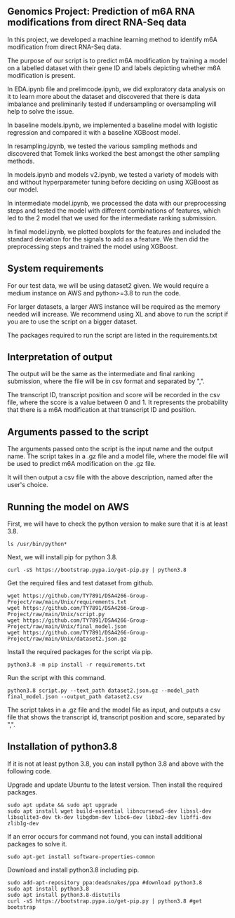 ## Genomics Project: Prediction of m6A RNA modifications from direct RNA-Seq data
In this project, we developed a machine learning method to identify m6A modification from direct RNA-Seq data.

The purpose of our script is to predict m6A modification by training a model on a labelled dataset with their gene ID and labels depicting whether m6A modification is present. 

In EDA.ipynb file and prelimcode.ipynb, we did exploratory data analysis on it to learn more about the dataset and discovered that there is data imbalance and preliminarily tested if undersampling or oversampling will help to solve the issue.

In baseline models.ipynb, we implemented a baseline model with logistic regression and compared it with a baseline XGBoost model.

In resampling.ipynb, we tested the various sampling methods and discovered that Tomek links worked the best amongst the other sampling methods.

In models.ipynb and models v2.ipynb, we tested a variety of models with and without hyperparameter tuning before deciding on using XGBoost as our model.

In intermediate model.ipynb, we processed the data with our preprocessing steps and tested the model with different combinations of features, which led to the 2 model that we used for the intermediate ranking submission.

In final model.ipynb, we plotted boxplots for the features and included the standard deviation for the signals to add as a feature. We then did the preprocessing steps and trained the model using XGBoost.  

## System requirements
For our test data, we will be using dataset2 given. We would require a medium instance on AWS and python>=3.8 to run the code.

For larger datasets, a larger AWS instance will be required as the memory needed will increase. We recommend using XL and above to run the script if you are to use the script on a bigger dataset.

The packages required to run the script are listed in the requirements.txt

## Interpretation of output
The output will be the same as the intermediate and final ranking submission, where the file will be in csv format and separated by ",". 

The transcript ID, transcript position and score will be recorded in the csv file, where the score is a value between 0 and 1. It represents the probability that there is a m6A modification at that transcript ID and position.

## Arguments passed to the script
The arguments passed onto the script is the input name and the output name. The script takes in a .gz file and a model file, where the model file will be used to predict m6A modification on the .gz file. 

It will then output a csv file with the above description, named after the user's choice.

## Running the model on AWS
First, we will have to check the python version to make sure that it is at least 3.8.
```
ls /usr/bin/python*
```
Next, we will install pip for python 3.8.
```
curl -sS https://bootstrap.pypa.io/get-pip.py | python3.8
```
Get the required files and test dataset from github.
```
wget https://github.com/TY7891/DSA4266-Group-Project/raw/main/Unix/requirements.txt
wget https://github.com/TY7891/DSA4266-Group-Project/raw/main/Unix/script.py
wget https://github.com/TY7891/DSA4266-Group-Project/raw/main/Unix/final_model.json
wget https://github.com/TY7891/DSA4266-Group-Project/raw/main/Unix/dataset2.json.gz
```
Install the required packages for the script via pip.
```
python3.8 -m pip install -r requirements.txt
```
Run the script with this command. 
```
python3.8 script.py --text_path dataset2.json.gz --model_path final_model.json --output_path dataset2.csv
```
The script takes in a .gz file and the model file as input, and outputs a csv file that shows the transcript id, transcript position and score, separated by ",".



## Installation of python3.8
If it is not at least python 3.8, you can install python 3.8 and above with the following code.

Upgrade and update Ubuntu to the latest version. Then install the required packages.
```
sudo apt update && sudo apt upgrade
sudo apt install wget build-essential libncursesw5-dev libssl-dev libsqlite3-dev tk-dev libgdbm-dev libc6-dev libbz2-dev libffi-dev zlib1g-dev  
```
If an error occurs for command not found, you can install additional packages to solve it.
```
sudo apt-get install software-properties-common
```
Download and install python3.8 including pip.
```
sudo add-apt-repository ppa:deadsnakes/ppa #download python3.8
sudo apt install python3.8
sudo apt install python3.8-distutils
curl -sS https://bootstrap.pypa.io/get-pip.py | python3.8 #get bootstrap 
```

